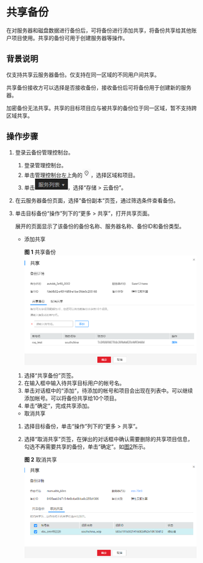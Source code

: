 # 共享备份<a name="cbr_03_0014"></a>

在对服务器和磁盘数据进行备份后，可将备份进行添加共享，将备份共享给其他账户项目使用。共享的备份可用于创建服务器等操作。

## 背景说明<a name="section918019215138"></a>

仅支持共享云服务器备份。仅支持在同一区域的不同用户间共享。

共享备份接收方可以选择是否接收备份，接收备份后可将备份用于创建新的服务器。

加密备份无法共享。共享的目标项目应与被共享的备份位于同一区域，暂不支持跨区域共享。

## 操作步骤<a name="section206627819164"></a>

1.  登录云备份管理控制台。
    1.  登录管理控制台。
    2.  单击管理控制台左上角的![](figures/icon-region.png)，选择区域和项目。
    3.  单击![](figures/icon-list.png)，选择“存储 \> 云备份”。

2.  在云服务器备份页面，选择“备份副本“页签，通过筛选条件查看备份。
3.  单击目标备份“操作”列下的“更多 \> 共享”，打开共享页面。

    展开的页面显示了该备份的备份名称、服务器名称、备份ID和备份类型。

    -   添加共享

        **图 1**  共享备份<a name="fig9822121492016"></a>  
        ![](figures/共享备份.png "共享备份")

    1.  选择“共享备份”页签。
    2.  在输入框中输入待共享目标用户的帐号名。
    3.  单击对话框中的“添加“，待添加的帐号和项目会出现在列表中。可以继续添加帐号。可以将备份共享给10个项目。
    4.  单击“确定“，完成共享添加。

    -   取消共享

    1.  选择目标备份，单击“操作”列下的“更多 \> 共享”。
    2.  选择“取消共享”页签，在弹出的对话框中确认需要删除的共享项目信息，勾选不再需要共享的备份，单击“确定”。如[图2](#fig89741507017)所示。

        **图 2**  取消共享<a name="fig89741507017"></a>  
        ![](figures/取消共享.png "取消共享")



